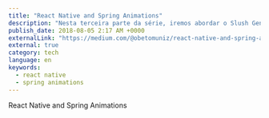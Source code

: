 ```yaml
---
title: "React Native and Spring Animations"
description: "Nesta terceira parte da série, iremos abordar o Slush Generator, que é um Scaffolding Generator baseado em NodeJS e que tem uma forma diferenciada para criação de seus scaffolds."
publish_date: 2018-08-05 2:17 AM +0000
externalLink: "https://medium.com/@obetomuniz/react-native-and-spring-animations-e30df833ede0"
external: true
category: tech
language: en
keywords:
  - react native
  - spring animations
---
```


React Native and Spring Animations
